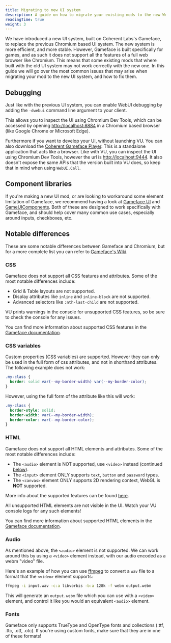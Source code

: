 ```yaml
---
title: Migrating to new UI system
description: A guide on how to migrate your existing mods to the new WebUI system.
readingTime: true
weight: 3
---
```


We have introduced a new UI system, built on Coherent Labs's Gameface, to replace the previous Chromium based UI system. The new system is more efficient, and more stable. However, Gameface is built specifically for games, and as such it does not support all the features of a full web browser like Chromium. This means that some existing mods that where built with the old UI system may not work correctly with the new one. In this guide we will go over the most common issues that may arise when migrating your mod to the new UI system, and how to fix them.

## Debugging

Just like with the previous UI system, you can enable WebUI debugging by adding the `-dwebui` command line argument to your client. 

This allows you to inspect the UI using Chromium Dev Tools, which can be accessed by opening [http://localhost:8884](http://localhost:8884) in a Chromium based browser (like Google Chrome or Microsoft Edge).

Furthermore if you want to develop your UI, without launching VU. You can also download the [Coherent Gameface Player](https://i.nofate.me/gy7d0C1cOS8WRcnCaziEMsvm.zip). This is a standalone application that acts like a browser. Like with VU, you can inspect the UI using Chromium Dev Tools, however the url is [http://localhost:9444](http://localhost:9444). It also doesn't expose the same APIs that the version built into VU does, so keep that in mind when using `WebUI.Call`.

## Component libraries

If you're making a new UI mod, or are looking to workaround some element limitation of Gameface, we recommend having a look at [Gameface UI](https://gameface-ui.coherent-labs.com/) and [GameUIComponents](https://coherentlabs.github.io/GameUIComponents/en/). Both of these are designed to work specifically with Gameface, and should help cover many common use cases, especially around inputs, checkboxes, etc.

## Notable differences

These are some notable differences between Gameface and Chromium, but for a more complete list you can refer to [Gameface's Wiki](https://docs.coherent-labs.com/cpp-gameface/content_development/supported_features_tables/).

### CSS

Gameface does not support all CSS features and attributes. Some of the most notable differences include:

- Grid & Table layouts are not supported.
- Display attributes like `inline` and `inline-block` are not supported.
- Advanced selectors like `:nth-last-child` are not supported.

VU prints warnings in the console for unsupported CSS features, so be sure to check the console for any issues.

You can find more information about supported CSS features in the [Gameface documentation](https://docs.coherent-labs.com/cpp-gameface/content_development/supported_features_tables/cssproperties/).

### CSS variables

Custom properties (CSS variables) are supported. However they can only be used in the full form of css attributes, and not in shorthand attributes. The following example does not work:

```css
.my-class {
  border: solid var(--my-border-width) var(--my-border-color);
}
```

However, using the full form of the attribute like this will work:

```css
.my-class {
  border-style: solid;
  border-width: var(--my-border-width);
  border-color: var(--my-border-color);
}
```

### HTML

Gameface does not support all HTML elements and attributes. Some of the most notable differences include:

- The `<audio>` element is NOT supported, use `<video>` instead (continued [below](#audio)).
- The `<input>` element ONLY supports `text`, `button` and `password` types.
- The `<canvas>` element ONLY supports 2D rendering context, WebGL is **NOT** supported. 

More info about the supported features can be found [here](https://docs.coherent-labs.com/cpp-gameface/content_development/supported_features_tables/canvassupport/).

All unsupported HTML elements are not visible in the UI. Watch your VU console logs for any such elements! 

You can find more information about supported HTML elements in the [Gameface documentation](https://docs.coherent-labs.com/cpp-gameface/content_development/supported_features_tables/htmlelements/).

### Audio

As mentioned above, the `<audio>` element is not supported. We can work around this by using a `<video>` element instead, with our audio encoded as a webm "video" file. 

Here's an example of how you can use [ffmpeg](https://www.ffmpeg.org/download.html) to convert a `wav` file to a format that the `<video>` element supports:

```bash
ffmpeg -i input.wav -c:a libvorbis -b:a 128k -f webm output.webm
```

This will generate an `output.webm` file which you can use with a `<video>` element, and control it like you would an equivalent `<audio>` element.

### Fonts

Gameface only supports TrueType and OpenType fonts and collections (.ttf, .ttc, .otf, .otc). If you're using custom fonts, make sure that they are in one of these formats!

